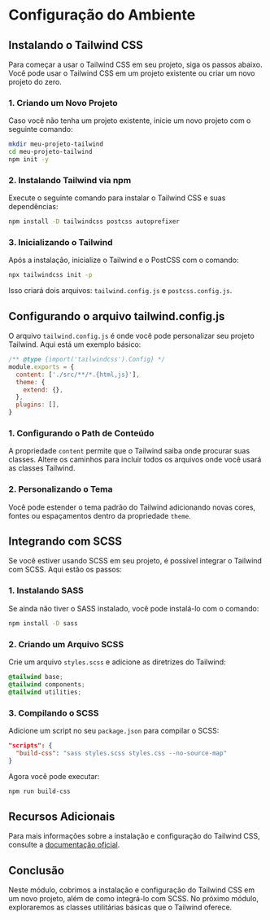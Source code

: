 # Configuração do Ambiente

## Instalando o Tailwind CSS

Para começar a usar o Tailwind CSS em seu projeto, siga os passos abaixo. Você pode usar o Tailwind CSS em um projeto existente ou criar um novo projeto do zero.

### 1. Criando um Novo Projeto

Caso você não tenha um projeto existente, inicie um novo projeto com o seguinte comando:

```bash
mkdir meu-projeto-tailwind
cd meu-projeto-tailwind
npm init -y
```

### 2. Instalando Tailwind via npm

Execute o seguinte comando para instalar o Tailwind CSS e suas dependências:

```bash
npm install -D tailwindcss postcss autoprefixer
```

### 3. Inicializando o Tailwind

Após a instalação, inicialize o Tailwind e o PostCSS com o comando:

```bash
npx tailwindcss init -p
```

Isso criará dois arquivos: `tailwind.config.js` e `postcss.config.js`.

## Configurando o arquivo tailwind.config.js

O arquivo `tailwind.config.js` é onde você pode personalizar seu projeto Tailwind. Aqui está um exemplo básico:

```javascript
/** @type {import('tailwindcss').Config} */
module.exports = {
  content: ['./src/**/*.{html,js}'],
  theme: {
    extend: {},
  },
  plugins: [],
}
```

### 1. Configurando o Path de Conteúdo

A propriedade `content` permite que o Tailwind saiba onde procurar suas classes. Altere os caminhos para incluir todos os arquivos onde você usará as classes Tailwind.

### 2. Personalizando o Tema

Você pode estender o tema padrão do Tailwind adicionando novas cores, fontes ou espaçamentos dentro da propriedade `theme`.

## Integrando com SCSS

Se você estiver usando SCSS em seu projeto, é possível integrar o Tailwind com SCSS. Aqui estão os passos:

### 1. Instalando SASS

Se ainda não tiver o SASS instalado, você pode instalá-lo com o comando:

```bash
npm install -D sass
```

### 2. Criando um Arquivo SCSS

Crie um arquivo `styles.scss` e adicione as diretrizes do Tailwind:

```scss
@tailwind base;
@tailwind components;
@tailwind utilities;
```

### 3. Compilando o SCSS

Adicione um script no seu `package.json` para compilar o SCSS:

```json
"scripts": {
  "build-css": "sass styles.scss styles.css --no-source-map"
}
```

Agora você pode executar:

```bash
npm run build-css
```

## Recursos Adicionais

Para mais informações sobre a instalação e configuração do Tailwind CSS, consulte a [documentação oficial](https://tailwindcss.com/docs/installation).

## Conclusão

Neste módulo, cobrimos a instalação e configuração do Tailwind CSS em um novo projeto, além de como integrá-lo com SCSS. No próximo módulo, exploraremos as classes utilitárias básicas que o Tailwind oferece.
